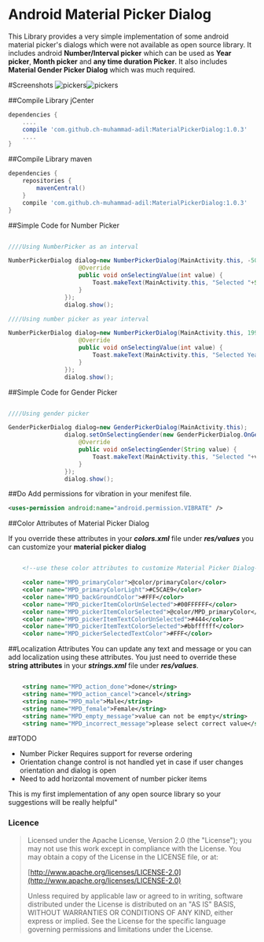 # Android Material Picker Dialog
This Library provides a very simple implementation of some android material picker's dialogs which were not available as open source library.
It includes android **Number/Interval picker** which can
be used as **Year picker**, **Month picker** and **any time duration Picker**.
It also includes **Material Gender Picker Dialog** which was much required.

#Screenshots
![pickers](https://github.com/ch-muhammad-adil/Android-Material-Picker-Dialog/blob/master/screenshot_1.png?raw=true)![pickers](https://github.com/ch-muhammad-adil/Android-Material-Picker-Dialog/blob/master/screenshot_2.png?raw=true)


##Compile Library jCenter
```groovy
dependencies {
    ....
    compile 'com.github.ch-muhammad-adil:MaterialPickerDialog:1.0.3'
    ....
}
```

##Compile Library maven

```groovy
dependencies {
    repositories {
        mavenCentral()
    }
    compile 'com.github.ch-muhammad-adil:MaterialPickerDialog:1.0.3'
}
```


##Simple Code for Number Picker

```java

////Using NumberPicker as an interval

NumberPickerDialog dialog=new NumberPickerDialog(MainActivity.this, -50, 50, new NumberPickerDialog.NumberPickerCallBack() {
                    @Override
                    public void onSelectingValue(int value) {
                        Toast.makeText(MainActivity.this, "Selected "+String.valueOf(value), Toast.LENGTH_SHORT).show();
                    }
                });
                dialog.show();

////Using number picker as year interval

NumberPickerDialog dialog=new NumberPickerDialog(MainActivity.this, 1992, 2017, new NumberPickerDialog.NumberPickerCallBack() {
                    @Override
                    public void onSelectingValue(int value) {
                        Toast.makeText(MainActivity.this, "Selected Year "+String.valueOf(value), Toast.LENGTH_SHORT).show();
                    }
                });
                dialog.show();

```


##Simple Code for Gender Picker

```java

////Using gender picker

GenderPickerDialog dialog=new GenderPickerDialog(MainActivity.this);
                dialog.setOnSelectingGender(new GenderPickerDialog.OnGenderSelectListener() {
                    @Override
                    public void onSelectingGender(String value) {
                        Toast.makeText(MainActivity.this, "Selected "+value, Toast.LENGTH_SHORT).show();
                    }
                });
                dialog.show();

```
##Do Add permissions for vibration in your menifest file.

```xml
<uses-permission android:name="android.permission.VIBRATE" />
```

##Color Attributes of Material Picker Dialog

If you override these attributes in your _**colors.xml**_ file under _**res/values**_
you can customize your **material picker dialog**
```xml

    <!--use these color attributes to customize Material Picker Dialog-->

    <color name="MPD_primaryColor">@color/primaryColor</color>
    <color name="MPD_primaryColorLight">#C5CAE9</color>
    <color name="MPD_backGroundColor">#FFF</color>
    <color name="MPD_pickerItemColorUnSelected">#00FFFFFF</color>
    <color name="MPD_pickerItemColorSelected">@color/MPD_primaryColor</color>
    <color name="MPD_pickerItemTextColorUnSelected">#444</color>
    <color name="MPD_pickerItemTextColorSelected">#bbffffff</color>
    <color name="MPD_pickerSelectedTextColor">#FFF</color>


```


##Localization Attributes
You can update any text and message or you can add localization using these attributes. You just need to override these **string attributes** in your **_strings.xml_** file under **_res/values_**.

```xml

    <string name="MPD_action_done">done</string>
    <string name="MPD_action_cancel">cancel</string>
    <string name="MPD_male">Male</string>
    <string name="MPD_female">Female</string>
    <string name="MPD_empty_message">value can not be empty</string>
    <string name="MPD_incorrect_message">please select correct value</string>

```

##TODO
* Number Picker Requires support for reverse ordering
* Orientation change control is not handled yet in case if user changes orientation and dialog is open
* Need to add horizontal movement of number picker items

This is my first implementation of any open source library so your suggestions will be really helpful"

### Licence

> Licensed under the Apache License, Version 2.0 (the "License");
> you may not use this work except in compliance with the License.
> You may obtain a copy of the License in the LICENSE file, or at:
>
>  [http://www.apache.org/licenses/LICENSE-2.0](http://www.apache.org/licenses/LICENSE-2.0)
>
> Unless required by applicable law or agreed to in writing, software
> distributed under the License is distributed on an "AS IS" BASIS,
> WITHOUT WARRANTIES OR CONDITIONS OF ANY KIND, either express or implied.
> See the License for the specific language governing permissions and
> limitations under the License.

